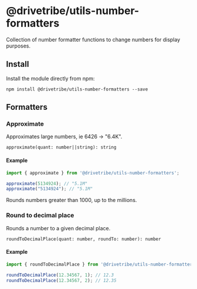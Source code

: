 # @drivetribe/utils-number-formatters

Collection of number formatter functions to change numbers for display purposes.

## Install

Install the module directly from npm:

```
npm install @drivetribe/utils-number-formatters --save
```

## Formatters

### Approximate

Approximates large numbers, ie 6426 -> "6.4K".

`approximate(quant: number||string): string`

#### Example

```js
import { approximate } from '@drivetribe/utils-number-formatters';

approximate(5134924); // "5.1M"
approximate("5134924"); // "5.1M"
```

Rounds numbers greater than 1000, up to the millions.

### Round to decimal place

Rounds a number to a given decimal place.

`roundToDecimalPlace(quant: number, roundTo: number): number`

#### Example

```js
import { roundToDecimalPlace } from '@drivetribe/utils-number-formatters';

roundToDecimalPlace(12.34567, 1); // 12.3
roundToDecimalPlace(12.34567, 2); // 12.35
```
